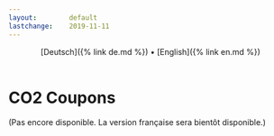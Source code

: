 ```yaml
---
layout:        default
lastchange:    2019-11-11
---
```

<header>
  [Deutsch]({% link de.md %}) &bull;  [English]({% link en.md %})
</header>

# CO2 Coupons

(Pas encore disponible. La version française sera bientôt disponible.)
